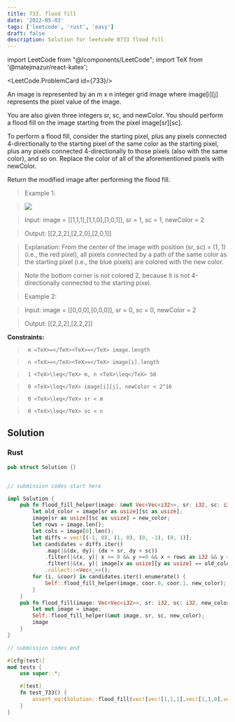 ```yaml
---
title: 733. flood fill
date: '2022-05-03'
tags: ['leetcode', 'rust', 'easy']
draft: false
description: Solution for leetcode 0733 flood fill
---
```

import LeetCode from "@/components/LeetCode";
import TeX from '@matejmazur/react-katex';

<LeetCode.ProblemCard id={733}/>
 

  An image is represented by an m x n integer grid image where image[i][j] represents the pixel value of the image.

  You are also given three integers sr, sc, and newColor. You should perform a flood fill on the image starting from the pixel image[sr][sc].

  To perform a flood fill, consider the starting pixel, plus any pixels connected 4-directionally to the starting pixel of the same color as the starting pixel, plus any pixels connected 4-directionally to those pixels (also with the same color), and so on. Replace the color of all of the aforementioned pixels with newColor.

  Return the modified image after performing the flood fill.

   

 >   Example 1:

 >   ![](https://assets.leetcode.com/uploads/2021/06/01/flood1-grid.jpg)

 >   Input: image <TeX>=</TeX> [[1,1,1],[1,1,0],[1,0,1]], sr <TeX>=</TeX> 1, sc <TeX>=</TeX> 1, newColor <TeX>=</TeX> 2

 >   Output: [[2,2,2],[2,2,0],[2,0,1]]

 >   Explanation: From the center of the image with position (sr, sc) <TeX>=</TeX> (1, 1) (i.e., the red pixel), all pixels connected by a path of the same color as the starting pixel (i.e., the blue pixels) are colored with the new color.

 >   Note the bottom corner is not colored 2, because it is not 4-directionally connected to the starting pixel.

  

 >   Example 2:

  

 >   Input: image <TeX>=</TeX> [[0,0,0],[0,0,0]], sr <TeX>=</TeX> 0, sc <TeX>=</TeX> 0, newColor <TeX>=</TeX> 2

 >   Output: [[2,2,2],[2,2,2]]

  

   

  **Constraints:**

  

 >   	m <TeX>=</TeX><TeX>=</TeX> image.length

 >   	n <TeX>=</TeX><TeX>=</TeX> image[i].length

 >   	1 <TeX>\leq</TeX> m, n <TeX>\leq</TeX> 50

 >   	0 <TeX>\leq</TeX> image[i][j], newColor < 2^16

 >   	0 <TeX>\leq</TeX> sr < m

 >   	0 <TeX>\leq</TeX> sc < n


## Solution
### Rust
```rust
pub struct Solution {}


// submission codes start here

impl Solution {
    pub fn flood_fill_helper(image: &mut Vec<Vec<i32>>, sr: i32, sc: i32, new_color: i32) {
        let old_color = image[sr as usize][sc as usize];
        image[sr as usize][sc as usize] = new_color;
        let rows = image.len();
        let cols = image[0].len();
        let diffs = vec![(-1, 0), (1, 0), (0, -1), (0, 1)];
        let candidates = diffs.iter()
            .map(|&(dx, dy)| (dx + sr, dy + sc))
            .filter(|&(x, y)| x >= 0 && y >=0 && x < rows as i32 && y < cols as i32)
            .filter(|&(x, y)| image[x as usize][y as usize] == old_color && image[x as usize][y as usize] != new_color)
            .collect::<Vec<_>>();
        for (i, &coor) in candidates.iter().enumerate() {
            Self::flood_fill_helper(image, coor.0, coor.1, new_color);
        }
    }
    pub fn flood_fill(image: Vec<Vec<i32>>, sr: i32, sc: i32, new_color: i32) -> Vec<Vec<i32>> {
        let mut image = image;
        Self::flood_fill_helper(&mut image, sr, sc, new_color);
        image
    }
}

// submission codes end

#[cfg(test)]
mod tests {
    use super::*;

    #[test]
    fn test_733() {
        assert_eq!(Solution::flood_fill(vec![vec![1,1,1],vec![1,1,0],vec![1,0,1]], 1, 1, 2), vec![vec![2,2,2],vec![2,2,0],vec![2,0,1]]);
    }
}

```
